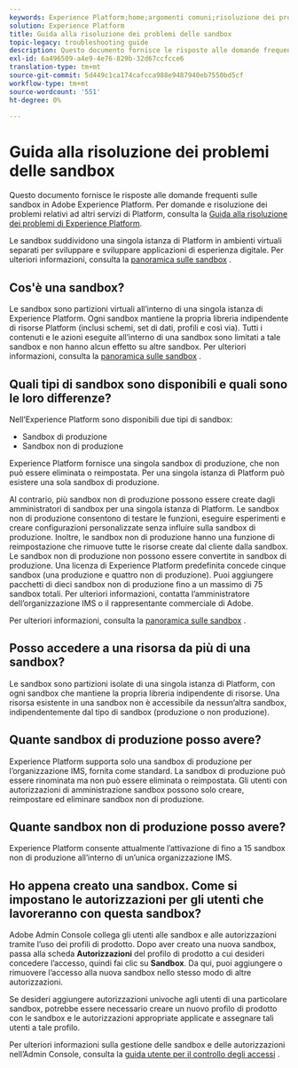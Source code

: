 ```yaml
---
keywords: Experience Platform;home;argomenti comuni;risoluzione dei problemi sandbox
solution: Experience Platform
title: Guida alla risoluzione dei problemi delle sandbox
topic-legacy: troubleshooting guide
description: Questo documento fornisce le risposte alle domande frequenti sulle sandbox in Adobe Experience Platform.
exl-id: 6a496509-a4e9-4e76-829b-32d67ccfcce6
translation-type: tm+mt
source-git-commit: 5d449c1ca174cafcca988e9487940eb7550bd5cf
workflow-type: tm+mt
source-wordcount: '551'
ht-degree: 0%

---
```


# Guida alla risoluzione dei problemi delle sandbox

Questo documento fornisce le risposte alle domande frequenti sulle sandbox in Adobe Experience Platform. Per domande e risoluzione dei problemi relativi ad altri servizi di Platform, consulta la [Guida alla risoluzione dei problemi di Experience Platform](../landing/troubleshooting.md).

Le sandbox suddividono una singola istanza di Platform in ambienti virtuali separati per sviluppare e sviluppare applicazioni di esperienza digitale. Per ulteriori informazioni, consulta la [panoramica sulle sandbox](home.md) .

## Cos&#39;è una sandbox?

Le sandbox sono partizioni virtuali all’interno di una singola istanza di Experience Platform. Ogni sandbox mantiene la propria libreria indipendente di risorse Platform (inclusi schemi, set di dati, profili e così via). Tutti i contenuti e le azioni eseguite all’interno di una sandbox sono limitati a tale sandbox e non hanno alcun effetto su altre sandbox. Per ulteriori informazioni, consulta la [panoramica sulle sandbox](home.md) .

## Quali tipi di sandbox sono disponibili e quali sono le loro differenze?

Nell’Experience Platform sono disponibili due tipi di sandbox:

* Sandbox di produzione
* Sandbox non di produzione

Experience Platform fornisce una singola sandbox di produzione, che non può essere eliminata o reimpostata. Per una singola istanza di Platform può esistere una sola sandbox di produzione.

Al contrario, più sandbox non di produzione possono essere create dagli amministratori di sandbox per una singola istanza di Platform. Le sandbox non di produzione consentono di testare le funzioni, eseguire esperimenti e creare configurazioni personalizzate senza influire sulla sandbox di produzione. Inoltre, le sandbox non di produzione hanno una funzione di reimpostazione che rimuove tutte le risorse create dal cliente dalla sandbox. Le sandbox non di produzione non possono essere convertite in sandbox di produzione. Una licenza di Experience Platform predefinita concede cinque sandbox (una produzione e quattro non di produzione). Puoi aggiungere pacchetti di dieci sandbox non di produzione fino a un massimo di 75 sandbox totali. Per ulteriori informazioni, contatta l’amministratore dell’organizzazione IMS o il rappresentante commerciale di Adobe.

Per ulteriori informazioni, consulta la [panoramica sulle sandbox](./home.md) .

## Posso accedere a una risorsa da più di una sandbox?

Le sandbox sono partizioni isolate di una singola istanza di Platform, con ogni sandbox che mantiene la propria libreria indipendente di risorse. Una risorsa esistente in una sandbox non è accessibile da nessun’altra sandbox, indipendentemente dal tipo di sandbox (produzione o non produzione).

## Quante sandbox di produzione posso avere?

Experience Platform supporta solo una sandbox di produzione per l’organizzazione IMS, fornita come standard. La sandbox di produzione può essere rinominata ma non può essere eliminata o reimpostata. Gli utenti con autorizzazioni di amministrazione sandbox possono solo creare, reimpostare ed eliminare sandbox non di produzione.

## Quante sandbox non di produzione posso avere?

Experience Platform consente attualmente l’attivazione di fino a 15 sandbox non di produzione all’interno di un’unica organizzazione IMS.

## Ho appena creato una sandbox. Come si impostano le autorizzazioni per gli utenti che lavoreranno con questa sandbox?

Adobe Admin Console collega gli utenti alle sandbox e alle autorizzazioni tramite l’uso dei profili di prodotto. Dopo aver creato una nuova sandbox, passa alla scheda **Autorizzazioni** del profilo di prodotto a cui desideri concedere l’accesso, quindi fai clic su **Sandbox**. Da qui, puoi aggiungere o rimuovere l’accesso alla nuova sandbox nello stesso modo di altre autorizzazioni.

Se desideri aggiungere autorizzazioni univoche agli utenti di una particolare sandbox, potrebbe essere necessario creare un nuovo profilo di prodotto con le sandbox e le autorizzazioni appropriate applicate e assegnare tali utenti a tale profilo.

Per ulteriori informazioni sulla gestione delle sandbox e delle autorizzazioni nell’Admin Console, consulta la [guida utente per il controllo degli accessi](../access-control/ui/overview.md) .
